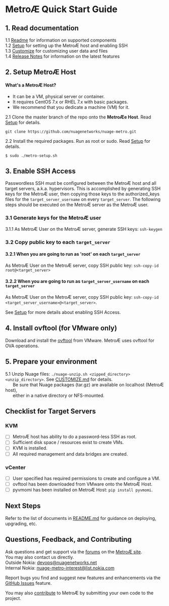 # MetroÆ Quick Start Guide  

## 1. Read documentation

1.1 [Readme](../README.md) for information on supported components  
1.2 [Setup](SETUP.md) for setting up the MetroÆ host and enabling SSH  
1.3 [Customize](CUSTOMIZE.md) for customizing user data and files  
1.4 [Release Notes](RELEASE_NOTES.md) for information on the latest features   

## 2. Setup MetroÆ Host

#### What's a MetroÆ Host?

* It can be a VM, physical server or container.
* It requires CentOS 7.x or RHEL 7.x with basic packages.
* We recommend that you dedicate a machine (VM) for it.   

2.1 Clone the master branch of the repo onto the **MetroÆe Host**. Read [Setup](SETUP.md) for details.  
```
git clone https://github.com/nuagenetworks/nuage-metro.git
```
2.2 Install the required packages. Run as root or sudo. Read [Setup](SETUP.md) for details.  
```
$ sudo ./metro-setup.sh  
```

## 3. Enable SSH Access

Passwordless SSH must be configured between the MetroÆ host and all target servers, a.k.a. hypervisors. This is accomplished by generating SSH keys for the MetroÆ user, then copying those keys to the authorized_keys files for the `target_server_username` on every `target_server`. The following steps should be executed on the MetroÆ server as the MetroÆ user.

### 3.1 Generate keys for the MetroÆ user

3.1.1 As MetroÆ User on the MetroÆ server, generate SSH keys: `ssh-keygen`

### 3.2 Copy public key to each `target_server`

#### 3.2.1 When you are going to run as 'root' on each `target_server`

As MetroÆ User on the MetroÆ server, copy SSH public key: `ssh-copy-id root@<target_server>`  

#### 3.2.2 When you are going to run as `target_server_username` on each `target_server`

As MetroÆ User on the MetroÆ server, copy SSH public key: `ssh-copy-id <target_server_username>@<target_server>`.  

See [Setup](SETUP.md) for more details about enabling SSH Access.   

## 4. Install ovftool (for VMware only)  

Download and install the [ovftool](https://www.vmware.com/support/developer/ovf/) from VMware. MetroÆ uses ovftool for OVA operations.

## 5. Prepare your environment  

5.1 Unzip Nuage files: `./nuage-unzip.sh <zipped_directory> <unzip_directory>`. See [CUSTOMIZE.md](CUSTOMIZE.md) for details.  
&nbsp;&nbsp;&nbsp;&nbsp;&nbsp;&nbsp;Be sure that Nuage packages (tar.gz) are available on localhost (MetroÆ host),  
&nbsp;&nbsp;&nbsp;&nbsp;&nbsp;&nbsp;either in a native directory or NFS-mounted.  

## Checklist for Target Servers

### KVM

- [ ] MetroÆ host has ability to do a password-less SSH as root.  
- [ ] Sufficient disk space / resources exist to create VMs.  
- [ ] KVM is installed.  
- [ ] All required management and data bridges are created.  

### vCenter  

- [ ] User specified has required permissions to create and configure a VM.  
- [ ] ovftool has been downloaded from VMware onto the MetroÆ Host.  
- [ ] pyvmomi has been installed on MetroÆ Host: `pip install pyvmomi`.

## Next Steps

Refer to the list of documents in [README.md](../README.md) for guidance on deploying, upgrading, etc.

## Questions, Feedback, and Contributing
Ask questions and get support via the [forums](https://devops.nuagenetworks.net/forums/) on the [MetroÆ site](https://devops.nuagenetworks.net/).  
You may also contact us directly.  
  Outside Nokia: [devops@nuagenetworks.net](mailto:deveops@nuagenetworks.net "send email to nuage-metro project")  
  Internal Nokia: [nuage-metro-interest@list.nokia.com](mailto:nuage-metro-interest@list.nokia.com "send email to nuage-metro project")

Report bugs you find and suggest new features and enhancements via the [GitHub Issues](https://github.com/nuagenetworks/nuage-metro/issues "nuage-metro issues") feature.

You may also [contribute](../CONTRIBUTING.md) to MetroÆ by submitting your own code to the project.

